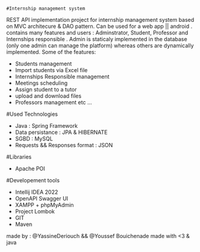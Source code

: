 																																	#Internship management system
REST API implementation project for internship management system based on MVC architecure & DAO pattern. Can be used for a web app || android .
contains many features and users : Adminstrator, Student, Professor and Internships responsible .
Admin is staticaly implemented in the database (only one admin can manage the platform) whereas others are dynamically implemented.
Some of the features: 
- Students management
- Import students via Excel file
- Internships Responsible management
- Meetings scheduling 
- Assign student to a tutor
- upload and download files 
- Professors management
etc ...

#Used Technologies 
- Java : Spring Framework
- Data persistance : JPA & HIBERNATE 
- SGBD : MySQL 
- Requests && Responses format : JSON 

#Libraries
- Apache POI 

#Developement tools 
- Intellij IDEA 2022
- OpenAPI Swagger UI 
- XAMPP + phpMyAdmin
- Project Lombok
- GIT
- Maven 


made by : @YassineDeriouch && @Youssef Bouichenade
                                             made with <3 & java 
